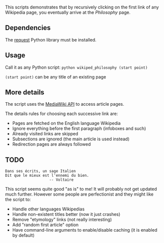 This scripts demonstrates that by recursively clicking on the first link of any Wikipedia page, you eventually arrive at the *Philosophy* page.

## Dependencies

The [request](http://docs.python-requests.org/en/latest/) Python library must be installed.

## Usage

Call it as any Python script:
`python wikiped_philosophy (start point)`

`(start point)` can be any title of an existing page

## More details

The script uses the [MediaWiki API](https://www.mediawiki.org/wiki/API:Main_page) to access article pages.

The details rules for choosing each successive link are:
- Pages are fetched on the English language Wikipedia
- Ignore everything before the first paragraph (infoboxes and such)
- Already visited links are skipped
- Subsections are ignored (the main article is used instead)
- Redirection pages are always followed

## TODO

    Dans ses écrits, un sage Italien
    Dit que le mieux est l'ennemi du bien.
                        -- Voltaire

This script seems quite good "as is" to me! It will probably not get updated much further. However some people are perfectionist and they might like the script to:
- Handle other languages Wikipedias
- Handle non-existent titles better (now it just crashes)
- Remove "etymology" links (not really interesting)
- Add "random first article" option
- Have command-line arguments to enable/disable caching (it is enabled by default)
